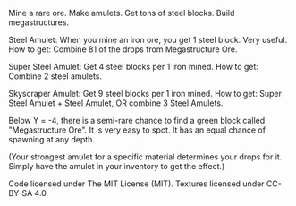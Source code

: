 Mine a rare ore. Make amulets. Get tons of steel blocks. Build megastructures.



Steel Amulet: When you mine an iron ore, you get 1 steel block. Very useful.
How to get: Combine 81 of the drops from Megastructure Ore.

Super Steel Amulet: Get 4 steel blocks per 1 iron mined.
How to get: Combine 2 steel amulets.

Skyscraper Amulet: Get 9 steel blocks per 1 iron mined.
How to get: Super Steel Amulet + Steel Amulet, OR combine 3 Steel Amulets.



Below Y = -4, there is a semi-rare chance to find a green block called "Megastructure Ore". It is very easy to spot. It has an equal chance of spawning at any depth.

(Your strongest amulet for a specific material determines your drops for it. Simply have the amulet in your inventory to get the effect.)



Code licensed under The MIT License (MIT). Textures licensed under CC-BY-SA 4.0
